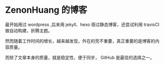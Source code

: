 # ZenonHuang 的博客

最开始用过 wordpress ,后来用 jekyll、hexo 搭过静态博客，还尝试利用 travisCI 做自动构建，折腾主题。

然而随着工作时间的增长，越来越发现，外在的壳不重要，真正重要的是博客的内容质量。

而除了文章本身的质量，就是稳定性，便于同步， GitHub 是最佳的选择之一。





